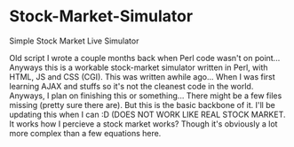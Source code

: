 # Stock-Market-Simulator
Simple Stock Market Live Simulator


Old script I wrote a couple months back when Perl code wasn't on point... Anyways this is a workable stock-market simulator written in Perl, with HTML, JS and CSS (CGI). This was written awhile ago... When I was first learning AJAX and stuffs so it's not the cleanest code in the world. Anyways, I plan on finishing this or something... There might be a few files missing (pretty sure there are). But this is the basic backbone of it. I'll be updating this when I can :D (DOES NOT WORK LIKE REAL STOCK MARKET. It works how I percieve a stock market works? Though it's obviously a lot more complex than a few equations here.

